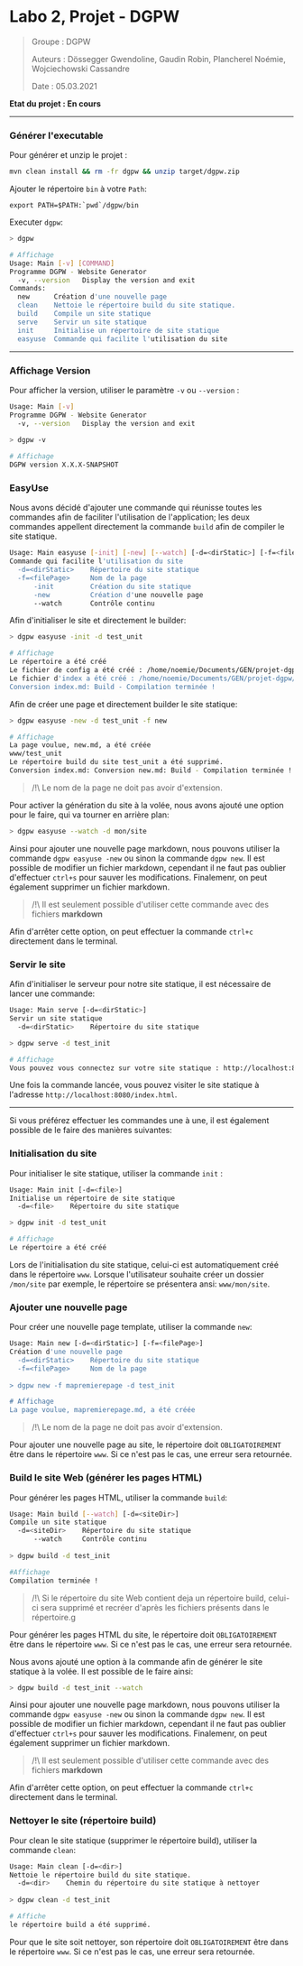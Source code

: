 # Labo 2, Projet - DGPW 

> Groupe : DGPW
>
> Auteurs : Dössegger Gwendoline, Gaudin Robin, Plancherel Noémie, Wojciechowski Cassandre
>
> Date : 05.03.2021 

**Etat du projet : En cours**

------

### Générer l'executable 

Pour générer et unzip le projet :

`````bash
mvn clean install && rm -fr dgpw && unzip target/dgpw.zip
`````

Ajouter le répertoire `bin` à votre `Path`:

````
export PATH=$PATH:`pwd`/dgpw/bin
````

Executer `dgpw`:

````bash
> dgpw

# Affichage
Usage: Main [-v] [COMMAND]
Programme DGPW - Website Generator
  -v, --version   Display the version and exit
Commands:
  new      Création d'une nouvelle page
  clean    Nettoie le répertoire build du site statique.
  build    Compile un site statique
  serve    Servir un site statique
  init     Initialise un répertoire de site statique
  easyuse  Commande qui facilite l'utilisation du site
````

------

### Affichage Version

Pour afficher la version, utiliser le paramètre `-v` ou `--version` :

````bash
Usage: Main [-v]
Programme DGPW - Website Generator
  -v, --version   Display the version and exit
  
> dgpw -v

# Affichage
DGPW version X.X.X-SNAPSHOT
````

### EasyUse

Nous avons décidé d'ajouter une commande qui réunisse toutes les commandes afin de faciliter l'utilisation de l'application; les deux commandes appellent directement la commande `build` afin de compiler le site statique.

````bash
Usage: Main easyuse [-init] [-new] [--watch] [-d=<dirStatic>] [-f=<filePage>]
Commande qui facilite l'utilisation du site
  -d=<dirStatic>    Répertoire du site statique
  -f=<filePage>     Nom de la page
      -init         Création du site statique
      -new          Création d'une nouvelle page
      --watch       Contrôle continu
````

Afin d'initialiser le site et directement le builder:

````bash
> dgpw easyuse -init -d test_unit

# Affichage
Le répertoire a été créé
Le fichier de config a été créé : /home/noemie/Documents/GEN/projet-dgpw/projet-dgpw/www/test_unit/config.yaml
Le fichier d'index a été créé : /home/noemie/Documents/GEN/projet-dgpw/projet-dgpw/www/test_unit/index.md
Conversion index.md: Build - Compilation terminée !
````

Afin de créer une page et directement builder le site statique:

````bash
> dgpw easyuse -new -d test_unit -f new

# Affichage
La page voulue, new.md, a été créée
www/test_unit
Le répertoire build du site test_unit a été supprimé.
Conversion index.md: Conversion new.md: Build - Compilation terminée !
````

> /!\ Le nom de la page ne doit pas avoir d'extension. 

Pour activer la génération du site à la volée, nous avons ajouté une option pour le faire, qui va tourner en arrière plan:

````bash
> dgpw easyuse --watch -d mon/site
````

Ainsi pour ajouter une nouvelle page markdown, nous pouvons utiliser la commande `dgpw easyuse -new` ou sinon la commande `dgpw new`. Il est possible de modifier un fichier markdown, cependant il ne faut pas oublier d'effectuer `ctrl+s` pour sauver les modifications. Finalemenr, on peut également supprimer un fichier markdown.

> /!\ Il est seulement possible d'utiliser cette commande avec des fichiers **markdown**

Afin d'arrêter cette option, on peut effectuer la commande `ctrl+c` directement dans le terminal.

### Servir le site

Afin d'initialiser le serveur pour notre site statique, il est nécessaire de lancer une commande:

````bash
Usage: Main serve [-d=<dirStatic>]
Servir un site statique
  -d=<dirStatic>    Répertoire du site statique

> dgpw serve -d test_init

# Affichage
Vous pouvez vous connectez sur votre site statique : http://localhost:8080/index.html
````

Une fois la commande lancée, vous pouvez visiter le site statique à l'adresse `http://localhost:8080/index.html`.

------

Si vous préférez effectuer les commandes une à une, il est également possible de le faire des manières suivantes:

### Initialisation du site

Pour initialiser le site statique, utiliser la commande `init` :

````bash
Usage: Main init [-d=<file>]
Initialise un répertoire de site statique
  -d=<file>    Répertoire du site statique

> dgpw init -d test_unit

# Affichage
Le répertoire a été créé 
````

Lors de l'initialisation du site statique, celui-ci est automatiquement créé dans le répertoire `www`. Lorsque l'utilisateur souhaite créer un dossier `/mon/site` par exemple, le répertoire se présentera ansi: `www/mon/site`.

### Ajouter une nouvelle page

Pour créer une nouvelle page template, utiliser la commande `new`:

````bash
Usage: Main new [-d=<dirStatic>] [-f=<filePage>]
Création d'une nouvelle page
  -d=<dirStatic>    Répertoire du site statique
  -f=<filePage>     Nom de la page
  
> dgpw new -f mapremierepage -d test_init

# Affichage
La page voulue, mapremierepage.md, a été créée
````

>/!\ Le nom de la page ne doit pas avoir d'extension. 

Pour ajouter une nouvelle page au site, le répertoire doit `OBLIGATOIREMENT` être dans le répertoire `www`. Si ce n'est pas le cas, une erreur sera retournée.

### Build le site Web (générer les pages HTML)

Pour générer les pages HTML, utiliser la commande `build`:

```bash
Usage: Main build [--watch] [-d=<siteDir>]
Compile un site statique
  -d=<siteDir>    Répertoire du site statique
      --watch     Contrôle continu
  
> dgpw build -d test_init

#Affichage
Compilation terminée !
```

> /!\ Si le répertoire du site Web contient deja un répertoire build, celui-ci sera supprimé et recréer d'après les fichiers présents dans le répertoire.g

Pour générer les pages HTML du site, le répertoire doit `OBLIGATOIREMENT` être dans le répertoire `www`. Si ce n'est pas le cas, une erreur sera retournée.

Nous avons ajouté une option à la commande afin de générer le site statique à la volée. Il est possible de le faire ainsi:

````bash
> dgpw build -d test_init --watch
````

Ainsi pour ajouter une nouvelle page markdown, nous pouvons utiliser la commande `dgpw easyuse -new` ou sinon la commande `dgpw new`. Il est possible de modifier un fichier markdown, cependant il ne faut pas oublier d'effectuer `ctrl+s` pour sauver les modifications. Finalemenr, on peut également supprimer un fichier markdown.

> /!\ Il est seulement possible d'utiliser cette commande avec des fichiers **markdown**

Afin d'arrêter cette option, on peut effectuer la commande `ctrl+c` directement dans le terminal.

### Nettoyer le site (répertoire build)

Pour clean le site statique (supprimer le répertoire build), utiliser la commande `clean`:

```bash
Usage: Main clean [-d=<dir>]
Nettoie le répertoire build du site statique.
  -d=<dir>    Chemin du répertoire du site statique à nettoyer
  
> dgpw clean -d test_init

# Affiche 
le répertoire build a été supprimé.
```

Pour que le site soit nettoyer, son répertoire doit `OBLIGATOIREMENT` être dans le répertoire `www`. Si ce n'est pas le cas, une erreur sera retournée.